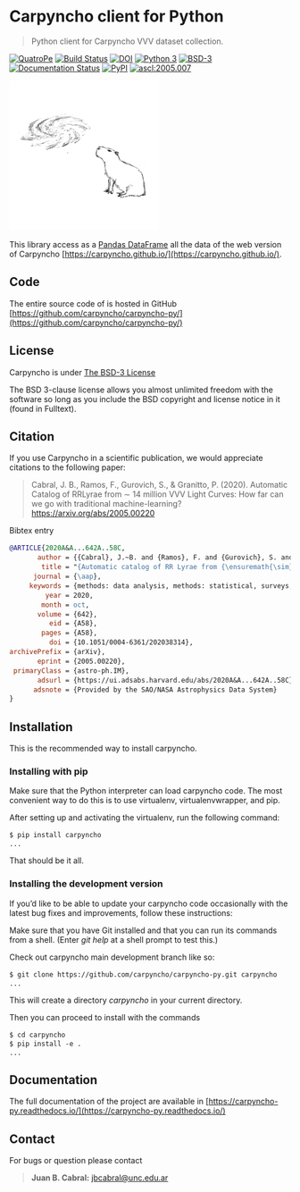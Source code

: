 # Carpyncho client for Python

> Python client for Carpyncho VVV dataset collection.

[![QuatroPe](https://img.shields.io/badge/QuatroPe-Applications-1c5896)](https://quatrope.github.io/)
[![Build Status](https://travis-ci.com/carpyncho/carpyncho-py.svg?branch=master)](https://travis-ci.com/carpyncho/carpyncho-py)
[![DOI](https://zenodo.org/badge/DOI/10.5281/zenodo.3779502.svg)](https://doi.org/10.5281/zenodo.3779502)
[![Python 3](https://img.shields.io/badge/python-3.8+-blue.svg)](https://badge.fury.io/py/carpyncho)
[![BSD-3](https://img.shields.io/badge/License-BSD3-blue.svg)](https://www.tldrlegal.com/l/bsd3)
[![Documentation Status](https://readthedocs.org/projects/carpyncho-py/badge/?version=latest)](https://carpyncho-py.readthedocs.io/en/latest/?badge=latest)
[![PyPI](https://img.shields.io/pypi/v/carpyncho)](https://pypi.org/project/carpyncho/)
[![ascl:2005.007](https://img.shields.io/badge/ascl-2005.007-blue.svg?colorB=262255)](http://ascl.net/2005.007)

[![Logo](https://github.com/carpyncho/carpyncho.github.io/raw/master/static/logo.png)](https://carpyncho.github.io/)


This library access as a [Pandas DataFrame](https://pandas.pydata.org/) all the data of the web version of
Carpyncho [https://carpyncho.github.io/](https://carpyncho.github.io/).

## Code

The entire source code of is hosted in GitHub
[https://github.com/carpyncho/carpyncho-py/](https://github.com/carpyncho/carpyncho-py/)

## License

Carpyncho is under
[The BSD-3 License](https://github.com/carpyncho/carpyncho-py/blob/master/LICENSE)

The BSD 3-clause license allows you almost unlimited freedom with the software so long as you include the BSD copyright and license notice in it (found in Fulltext).

## Citation

If you use Carpyncho in a scientific publication, we would appreciate
citations to the following paper:

> Cabral, J. B., Ramos, F., Gurovich, S., & Granitto, P. (2020).
> Automatic Catalog of RRLyrae from ∼ 14 million VVV Light Curves:
> How far can we go with traditional machine-learning?
> https://arxiv.org/abs/2005.00220

Bibtex entry

```bib
@ARTICLE{2020A&A...642A..58C,
       author = {{Cabral}, J.~B. and {Ramos}, F. and {Gurovich}, S. and {Granitto}, P.~M.},
        title = "{Automatic catalog of RR Lyrae from {\ensuremath{\sim}}14 million VVV light curves: How far can we go with traditional machine-learning?}",
      journal = {\aap},
     keywords = {methods: data analysis, methods: statistical, surveys, catalogs, stars: variables: RR Lyrae, Galaxy: bulge, Astrophysics - Instrumentation and Methods for Astrophysics, Astrophysics - Solar and Stellar Astrophysics, Computer Science - Machine Learning, Statistics - Machine Learning},
         year = 2020,
        month = oct,
       volume = {642},
          eid = {A58},
        pages = {A58},
          doi = {10.1051/0004-6361/202038314},
archivePrefix = {arXiv},
       eprint = {2005.00220},
 primaryClass = {astro-ph.IM},
       adsurl = {https://ui.adsabs.harvard.edu/abs/2020A&A...642A..58C},
      adsnote = {Provided by the SAO/NASA Astrophysics Data System}
}
```

## Installation

This is the recommended way to install carpyncho.

### Installing  with pip

Make sure that the Python interpreter can load carpyncho code.
The most convenient way to do this is to use virtualenv, virtualenvwrapper, and pip.

After setting up and activating the virtualenv, run the following command:

``` console
$ pip install carpyncho
...
```

That should be it all.

### Installing the development version

If you’d like to be able to update your carpyncho code occasionally with the latest bug fixes and improvements, follow these instructions:

Make sure that you have Git installed and that you can run its commands from a shell.
(Enter *git help* at a shell prompt to test this.)

Check out carpyncho main development branch like so:

``` console
$ git clone https://github.com/carpyncho/carpyncho-py.git carpyncho
...
```

This will create a directory *carpyncho* in your current directory.

Then you can proceed to install with the commands

```console
$ cd carpyncho
$ pip install -e .
...
```

## Documentation

The full documentation of the project are available in
[https://carpyncho-py.readthedocs.io/](https://carpyncho-py.readthedocs.io/)

## Contact

For bugs or question please contact

> **Juan B. Cabral:** [jbcabral@unc.edu.ar](jbcabral@unc.edu.ar)
